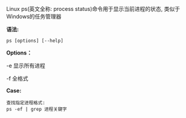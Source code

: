 Linux ps(英文全称: process status)命令用于显示当前进程的状态, 类似于Windows的任务管理器

**语法:** 

```
ps [options] [--help]
```

**Options：**

-e 显示所有进程

-f 全格式

**Case:**

```
查找指定进程格式: 
ps -ef | grep 进程关键字
```

